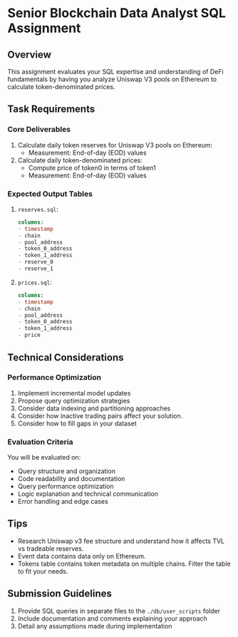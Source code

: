 # Senior Blockchain Data Analyst SQL Assignment

## Overview

This assignment evaluates your SQL expertise and understanding of DeFi fundamentals by having you analyze Uniswap V3 pools on Ethereum to calculate token-denominated prices.

## Task Requirements

### Core Deliverables

1. Calculate daily token reserves for Uniswap V3 pools on Ethereum:
   - Measurement: End-of-day (EOD) values
2. Calculate daily token-denominated prices:
   - Compute price of token0 in terms of token1
   - Measurement: End-of-day (EOD) values

### Expected Output Tables

1. `reserves.sql`:

   ```sql
   columns:
   - timestamp
   - chain
   - pool_address
   - token_0_address
   - token_1_address
   - reserve_0
   - reserve_1
   ```

2. `prices.sql`:
   ```sql
   columns:
   - timestamp
   - chain
   - pool_address
   - token_0_address
   - token_1_address
   - price
   ```

## Technical Considerations

### Performance Optimization

1. Implement incremental model updates
2. Propose query optimization strategies
3. Consider data indexing and partitioning approaches
4. Consider how inactive trading pairs affect your solution.
5. Consider how to fill gaps in your dataset

### Evaluation Criteria

You will be evaluated on:

- Query structure and organization
- Code readability and documentation
- Query performance optimization
- Logic explanation and technical communication
- Error handling and edge cases

## Tips

- Research Uniswap v3 fee structure and understand how it affects TVL vs tradeable reserves.
- Event data contains data only on Ethereum.
- Tokens table contains token metadata on multiple chains. Filter the table to fit your needs.

## Submission Guidelines

1. Provide SQL queries in separate files to the `./db/user_scripts` folder
2. Include documentation and comments explaining your approach
3. Detail any assumptions made during implementation
